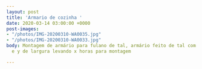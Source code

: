 ```yaml
---
layout: post
title: 'Armario de cozinha '
date: 2020-03-14 03:00:00 +0000
post-images:
- "/photos/IMG-20200310-WA0035.jpg"
- "/photos/IMG-20200310-WA0033.jpg"
body: Montagem de armário para fulano de tal, armário feito de tal com x comprimento
  e y de largura levando x horas para montagem

---
```

